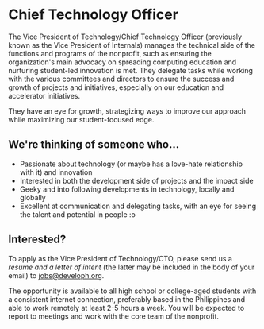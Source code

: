 # Chief Technology Officer

The Vice President of Technology/Chief Technology Officer (previously known as the Vice President of Internals) manages the technical side of the functions and programs of the nonprofit, such as ensuring the organization's main advocacy on spreading computing education and nurturing student-led innovation is met. They delegate tasks while working with the various committees and directors to ensure the success and growth of projects and initiatives, especially on our education and accelerator initiatives. 

They have an eye for growth, strategizing ways to improve our approach while maximizing our student-focused edge. 

## We're thinking of someone who...
* Passionate about technology (or maybe has a love-hate relationship with it) and innovation
* Interested in both the development side of projects and the impact side
* Geeky and into following developments in technology, locally and globally
* Excellent at communication and delegating tasks, with an eye for seeing the talent and potential in people :o


## Interested?
To apply as the Vice President of Technology/CTO, please send us a *resume and a letter of intent* (the latter may be included in the body of your email) to jobs@developh.org.

The opportunity is available to all high school or college-aged students with a consistent internet connection, preferably based in the Philippines and able to work remotely at least 2-5 hours a week. You will be expected to report to meetings and work with the core team of the nonprofit. 
